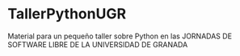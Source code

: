 # TallerPythonUGR
Material para un pequeño taller sobre Python en las JORNADAS DE SOFTWARE LIBRE DE LA UNIVERSIDAD DE GRANADA
